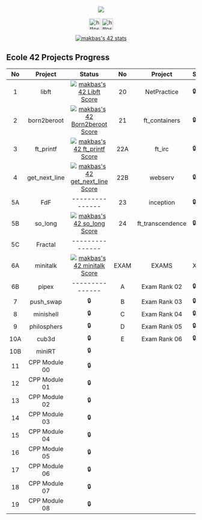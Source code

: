 <h3 align="center"><a href="https://git.io/typing-svg"><img src="https://readme-typing-svg.herokuapp.com?duration=2500&size=30&color=C11212&width=300&lines=I+am+developer"></a></h3>

<p align="center"> 
<a href="https://www.instagram.com/erenakbasm" target="blank"><img align="center" src="https://cdn.cdnlogo.com/logos/i/4/instagram.svg" alt="https://www.instagram.com/_erenakbas57" height="30" width="30" /></a>
<a href="[https://www.linkedin.com](https://www.linkedin.com/in/erenakbas/)" target="blank"><img align="center" src="https://raw.githubusercontent.com/rahuldkjain/github-profile-readme-generator/master/src/images/icons/Social/linked-in-alt.svg" alt="https://www.linkedin.com" height="30" width="30" /></a>
 </p>


<p align="center">
<a href="https://github.com/JaeSeoKim/badge42"><img src="https://badge42.vercel.app/api/v2/cl9slj3dw00230fl1ticaj9fo/stats?cursusId=21&coalitionId=196" alt="makbas's 42 stats" /></a>
</p>

## Ecole 42 Projects Progress
| No   | Project        | Status    |     No  | Project           | Status | 
| :---:| :---:          | :---:     |    :---:| :---:             |---------|
| 1    | libft          | <a href="https://github.com/JaeSeoKim/badge42"><img src="https://badge42.vercel.app/api/v2/cl9slj3dw00230fl1ticaj9fo/project/2861198" alt="makbas's 42 Libft Score" /></a>     |     20  | NetPractice       |    🔒   |
| 2    | born2beroot    | <a href="https://github.com/JaeSeoKim/badge42"><img src="https://badge42.vercel.app/api/v2/cl9slj3dw00230fl1ticaj9fo/project/2901555" alt="makbas's 42 Born2beroot Score" /></a>     |     21  | ft_containers     |    🔒   |
| 3    | ft_printf      | <a href="https://github.com/JaeSeoKim/badge42"><img src="https://badge42.vercel.app/api/v2/cl9slj3dw00230fl1ticaj9fo/project/2878605" alt="makbas's 42 ft_printf Score" /></a>     |     22A | ft_irc            |    🔒   |
| 4    | get_next_line  | <a href="https://github.com/JaeSeoKim/badge42"><img src="https://badge42.vercel.app/api/v2/cl9slj3dw00230fl1ticaj9fo/project/2896782" alt="makbas's 42 get_next_line Score" /></a>     |     22B | webserv           |    🔒   |
| 5A   | FdF            |---------------|     23  | inception         |    🔒   |
| 5B   | so_long        | <a href="https://github.com/JaeSeoKim/badge42"><img src="https://badge42.vercel.app/api/v2/cl9slj3dw00230fl1ticaj9fo/project/2925252" alt="makbas's 42 so_long Score" /></a>     |     24  | ft_transcendence  |    🔒   |
| 5C   | Fractal        |---------------|
| 6A   | minitalk       | <a href="https://github.com/JaeSeoKim/badge42"><img src="https://badge42.vercel.app/api/v2/cl9slj3dw00230fl1ticaj9fo/project/2934787" alt="makbas's 42 minitalk Score" /></a>       |      EXAM | EXAMS            |    X    |
| 6B   | pipex          |---------------|      A   | Exam Rank 02      |    🔒   |
| 7    | push_swap      | 🔒       |      B   | Exam Rank 03      |    🔒   |
| 8    | minishell      | 🔒       |      C   | Exam Rank 04      |    🔒   |
| 9    | philosphers    | 🔒       |      D   | Exam Rank 05      |    🔒   |
| 10A  | cub3d          | 🔒       |      E   | Exam Rank 06      |    🔒   |
| 10B  | miniRT         | 🔒       |
| 11   | CPP Module 00  | 🔒       |
| 12   | CPP Module 01  | 🔒       |
| 13   | CPP Module 02  | 🔒       |
| 14   | CPP Module 03  | 🔒       |
| 15   | CPP Module 04  | 🔒       |
| 16   | CPP Module 05  | 🔒       |
| 17   | CPP Module 06  | 🔒       |
| 18   | CPP Module 07  | 🔒       |
| 19   | CPP Module 08  | 🔒       |
